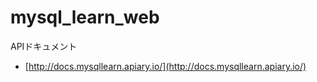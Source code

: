 # mysql_learn_web
APIドキュメント
  * [http://docs.mysqllearn.apiary.io/](http://docs.mysqllearn.apiary.io/)
